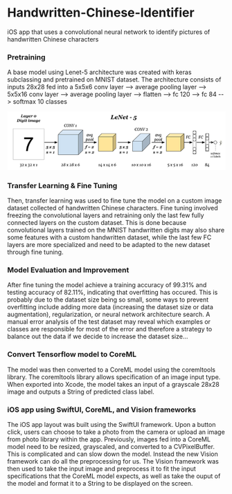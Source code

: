 # Handwritten-Chinese-Identifier
iOS app that uses a convolutional neural network to identify pictures of handwritten Chinese characters 

### Pretraining
A base model using Lenet-5 architecture was created with keras subclassing and pretrained on MNIST dataset. The architecture consists of inputs 28x28 fed into a 5x5x6 conv layer --> average pooling layer --> 5x5x16 conv layer --> average pooling layer --> flatten --> fc 120 --> fc 84 --> softmax 10 classes

![Lenet-5 Architecture](lenet-5.png)

### Transfer Learning & Fine Tuning
Then, transfer learning was used to fine tune the model on a custom image dataset collected of handwritten Chinese characters. Fine tuning involved freezing the convolutional layers and retraining only the last few fully connected layers on the custom dataset. This is done because convolutional layers trained on the MNIST handwritten digits may also share some features with a custom handwritten dataset, while the last few FC layers are more specialized and need to be adapted to the new dataset through fine tuning. 

### Model Evaluation and Improvement 
After fine tuning the model achieve a training accuracy of 99.31% and testing accuracy of 82.11%, indicating that overfitting has occured. This is probably due to the dataset size being so small, some ways to prevent overfitting include adding more data (increasing the dataset size or data augmentation), regularization, or neural network architecture search. A manual error analysis of the test dataset may reveal which examples or classes are responsible for most of the error and therefore a strategy to balance out the data if we decide to increase the dataset size... 

### Convert Tensorflow model to CoreML

The model was then converted to a CoreML model using the coremltools library. The coremltools library allows specification of an image input type. When exported into Xcode, the model takes an input of a grayscale 28x28 image and outputs a String of predicted class label. 

### iOS app using SwiftUI, CoreML, and Vision frameworks 

The iOS app layout was built using the SwiftUI framework. Upon a button click, users can choose to take a photo from the camera or upload an image from photo library within the app. Previously, images fed into a CoreML model need to be resized, grayscaled, and converted to a CVPixelBuffer. This is complicated and can slow down the model. Instead the new Vision framework can do all the preprocessing for us. The Vision framework was then used to take the input image and preprocess it to fit the input specifications that the CoreML model expects, as well as take the ouput of the model and format it to a String to be displayed on the screen. 










